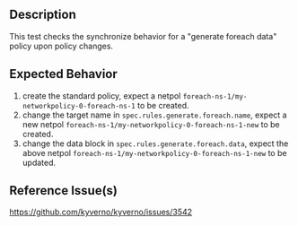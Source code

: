 ## Description

This test checks the synchronize behavior for a "generate foreach data" policy upon policy changes.

## Expected Behavior

1. create the standard policy, expect a netpol `foreach-ns-1/my-networkpolicy-0-foreach-ns-1` to be created.
2. change the target name in `spec.rules.generate.foreach.name`, expect a new netpol `foreach-ns-1/my-networkpolicy-0-foreach-ns-1-new` to be created.
3. change the data block in `spec.rules.generate.foreach.data`, expect the above netpol `foreach-ns-1/my-networkpolicy-0-foreach-ns-1-new` to be updated.

## Reference Issue(s)

https://github.com/kyverno/kyverno/issues/3542